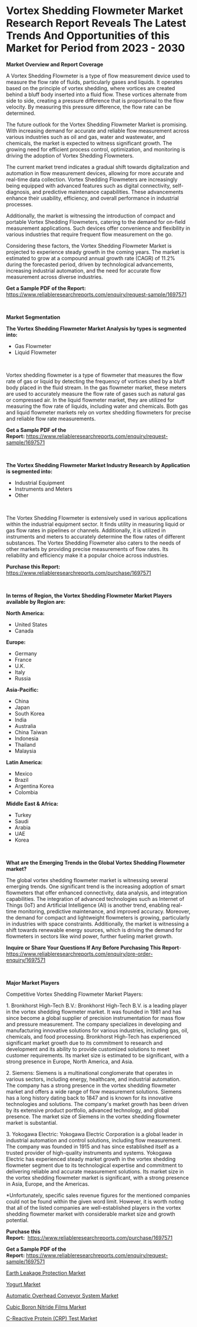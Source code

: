 <p><h1>Vortex Shedding Flowmeter Market Research Report Reveals The Latest Trends And Opportunities of this Market for Period from 2023 - 2030</h1></p><p><strong>Market Overview and Report Coverage</strong></p>
<p><p>A Vortex Shedding Flowmeter is a type of flow measurement device used to measure the flow rate of fluids, particularly gases and liquids. It operates based on the principle of vortex shedding, where vortices are created behind a bluff body inserted into a fluid flow. These vortices alternate from side to side, creating a pressure difference that is proportional to the flow velocity. By measuring this pressure difference, the flow rate can be determined.</p><p>The future outlook for the Vortex Shedding Flowmeter Market is promising. With increasing demand for accurate and reliable flow measurement across various industries such as oil and gas, water and wastewater, and chemicals, the market is expected to witness significant growth. The growing need for efficient process control, optimization, and monitoring is driving the adoption of Vortex Shedding Flowmeters.</p><p>The current market trend indicates a gradual shift towards digitalization and automation in flow measurement devices, allowing for more accurate and real-time data collection. Vortex Shedding Flowmeters are increasingly being equipped with advanced features such as digital connectivity, self-diagnosis, and predictive maintenance capabilities. These advancements enhance their usability, efficiency, and overall performance in industrial processes.</p><p>Additionally, the market is witnessing the introduction of compact and portable Vortex Shedding Flowmeters, catering to the demand for on-field measurement applications. Such devices offer convenience and flexibility in various industries that require frequent flow measurement on the go.</p><p>Considering these factors, the Vortex Shedding Flowmeter Market is projected to experience steady growth in the coming years. The market is estimated to grow at a compound annual growth rate (CAGR) of 11.2% during the forecasted period, driven by technological advancements, increasing industrial automation, and the need for accurate flow measurement across diverse industries.</p></p>
<p><strong>Get a Sample PDF of the Report:</strong> <a href="https://www.reliableresearchreports.com/enquiry/request-sample/1697571">https://www.reliableresearchreports.com/enquiry/request-sample/1697571</a></p>
<p>&nbsp;</p>
<p><strong>Market Segmentation</strong></p>
<p><strong>The Vortex Shedding Flowmeter Market Analysis by types is segmented into:</strong></p>
<p><ul><li>Gas Flowmeter</li><li>Liquid Flowmeter</li></ul></p>
<p>&nbsp;</p>
<p><p>Vortex shedding flowmeter is a type of flowmeter that measures the flow rate of gas or liquid by detecting the frequency of vortices shed by a bluff body placed in the fluid stream. In the gas flowmeter market, these meters are used to accurately measure the flow rate of gases such as natural gas or compressed air. In the liquid flowmeter market, they are utilized for measuring the flow rate of liquids, including water and chemicals. Both gas and liquid flowmeter markets rely on vortex shedding flowmeters for precise and reliable flow rate measurements.</p></p>
<p><strong>Get a Sample PDF of the Report:</strong>&nbsp;<a href="https://www.reliableresearchreports.com/enquiry/request-sample/1697571">https://www.reliableresearchreports.com/enquiry/request-sample/1697571</a></p>
<p>&nbsp;</p>
<p><strong>The Vortex Shedding Flowmeter Market Industry Research by Application is segmented into:</strong></p>
<p><ul><li>Industrial Equipment</li><li>Instruments and Meters</li><li>Other</li></ul></p>
<p>&nbsp;</p>
<p><p>The Vortex Shedding Flowmeter is extensively used in various applications within the industrial equipment sector. It finds utility in measuring liquid or gas flow rates in pipelines or channels. Additionally, it is utilized in instruments and meters to accurately determine the flow rates of different substances. The Vortex Shedding Flowmeter also caters to the needs of other markets by providing precise measurements of flow rates. Its reliability and efficiency make it a popular choice across industries.</p></p>
<p><strong>Purchase this Report:</strong>&nbsp; <a href="https://www.reliableresearchreports.com/purchase/1697571">https://www.reliableresearchreports.com/purchase/1697571</a></p>
<p>&nbsp;</p>
<p><strong>In terms of Region, the Vortex Shedding Flowmeter Market Players available by Region are:</strong></p>
<p>
    <p> <strong> North America: </strong>
        <ul>
            <li>United States</li>
            <li>Canada</li>
        </ul>
        </p> 
    <p> <strong> Europe: </strong>
        <ul>
            <li>Germany</li>
            <li>France</li>
            <li>U.K.</li>
            <li>Italy</li>
            <li>Russia</li>
        </ul>
        </p> 
    <p> <strong> Asia-Pacific: </strong>
        <ul>
            <li>China</li>
            <li>Japan</li>
            <li>South Korea</li>
            <li>India</li>
            <li>Australia</li>
            <li>China Taiwan</li>
            <li>Indonesia</li>
            <li>Thailand</li>
            <li>Malaysia</li>
        </ul>
        </p> 
    <p> <strong> Latin America: </strong>
        <ul>
            <li>Mexico</li>
            <li>Brazil</li>
            <li>Argentina Korea</li>
            <li>Colombia</li>
        </ul>
        </p> 
    <p> <strong> Middle East & Africa: </strong>
        <ul>
            <li>Turkey</li>
            <li>Saudi</li>
            <li>Arabia</li>
            <li>UAE</li>
            <li>Korea</li>
        </ul>
    </p>
    </p>
<p>&nbsp;</p>
<p><strong>What are the Emerging Trends in the Global Vortex Shedding Flowmeter market?</strong></p>
<p><p>The global vortex shedding flowmeter market is witnessing several emerging trends. One significant trend is the increasing adoption of smart flowmeters that offer enhanced connectivity, data analysis, and integration capabilities. The integration of advanced technologies such as Internet of Things (IoT) and Artificial Intelligence (AI) is another trend, enabling real-time monitoring, predictive maintenance, and improved accuracy. Moreover, the demand for compact and lightweight flowmeters is growing, particularly in industries with space constraints. Additionally, the market is witnessing a shift towards renewable energy sources, which is driving the demand for flowmeters in sectors like wind power, further fueling market growth.</p></p>
<p><strong>Inquire or Share Your Questions If Any Before Purchasing This Report</strong>- <a href="https://www.reliableresearchreports.com/enquiry/pre-order-enquiry/1697571">https://www.reliableresearchreports.com/enquiry/pre-order-enquiry/1697571</a></p>
<p>&nbsp;</p>
<p><strong>Major Market Players</strong></p>
<p><p>Competitive Vortex Shedding Flowmeter Market Players:</p><p>1. Bronkhorst High-Tech B.V.: Bronkhorst High-Tech B.V. is a leading player in the vortex shedding flowmeter market. It was founded in 1981 and has since become a global supplier of precision instrumentation for mass flow and pressure measurement. The company specializes in developing and manufacturing innovative solutions for various industries, including gas, oil, chemicals, and food processing. Bronkhorst High-Tech has experienced significant market growth due to its commitment to research and development and its ability to provide customized solutions to meet customer requirements. Its market size is estimated to be significant, with a strong presence in Europe, North America, and Asia.</p><p>2. Siemens: Siemens is a multinational conglomerate that operates in various sectors, including energy, healthcare, and industrial automation. The company has a strong presence in the vortex shedding flowmeter market and offers a wide range of flow measurement solutions. Siemens has a long history dating back to 1847 and is known for its innovative technologies and solutions. The company's market growth has been driven by its extensive product portfolio, advanced technology, and global presence. The market size of Siemens in the vortex shedding flowmeter market is substantial.</p><p>3. Yokogawa Electric: Yokogawa Electric Corporation is a global leader in industrial automation and control solutions, including flow measurement. The company was founded in 1915 and has since established itself as a trusted provider of high-quality instruments and systems. Yokogawa Electric has experienced steady market growth in the vortex shedding flowmeter segment due to its technological expertise and commitment to delivering reliable and accurate measurement solutions. Its market size in the vortex shedding flowmeter market is significant, with a strong presence in Asia, Europe, and the Americas.</p><p>*Unfortunately, specific sales revenue figures for the mentioned companies could not be found within the given word limit. However, it is worth noting that all of the listed companies are well-established players in the vortex shedding flowmeter market with considerable market size and growth potential.</p></p>
<p><strong>Purchase this Report:</strong>&nbsp;&nbsp;<a href="https://www.reliableresearchreports.com/purchase/1697571">https://www.reliableresearchreports.com/purchase/1697571</a></p>
<p></p>
<p><strong>Get a Sample PDF of the Report:</strong>&nbsp;<a href="https://www.reliableresearchreports.com/enquiry/request-sample/1697571">https://www.reliableresearchreports.com/enquiry/request-sample/1697571</a></p>
<p><p><a href="https://medium.com/@ashlybednar2023/earth-leakage-protection-market-size-growth-forecast-2023-2030-dbd944226e6d">Earth Leakage Protection Market</a></p><p><a href="https://medium.com/@efrainhaley/yogurt-market-size-growth-forecast-2023-2030-df714d0c5616">Yogurt Market</a></p><p><a href="https://github.com/NorbertYates/Market-Research-Report-List-2/blob/main/automatic-overhead-conveyor-system-market.md">Automatic Overhead Conveyor System Market</a></p><p><a href="https://www.linkedin.com/pulse/cubic-boron-nitride-films-market-research-report/">Cubic Boron Nitride Films Market</a></p><p><a href="https://www.linkedin.com/pulse/c-reactive-protein-crp-test-market-share-amp-new-trends/">C-Reactive Protein (CRP) Test Market</a></p></p>